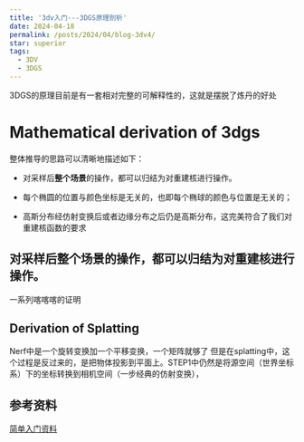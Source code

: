```yaml
---
title: '3dv入门---3DGS原理剖析'
date: 2024-04-18
permalink: /posts/2024/04/blog-3dv4/
star: superior
tags:
  - 3DV
  - 3DGS
---
```


3DGS的原理目前是有一套相对完整的可解释性的，这就是摆脱了炼丹的好处

# Mathematical derivation of 3dgs

整体推导的思路可以清晰地描述如下：

* 对采样后**整个场景**的操作，都可以归结为对重建核进行操作。

* 每个椭圆的位置与颜色坐标是无关的，也即每个椭球的颜色与位置是无关的；

* 高斯分布经仿射变换后或者边缘分布之后仍是高斯分布，这完美符合了我们对重建核函数的要求



## 对采样后整个场景的操作，都可以归结为对重建核进行操作。

一系列喀喀喀的证明

##  Derivation of Splatting

Nerf中是一个旋转变换加一个平移变换，一个矩阵就够了
但是在splatting中，这个过程是反过来的，是把物体投影到平面上。STEP1中仍然是将源空间（世界坐标系）下的坐标转换到相机空间（一步经典的仿射变换），

## 参考资料

[简单入门资料](https://zhuanlan.zhihu.com/p/680669616)